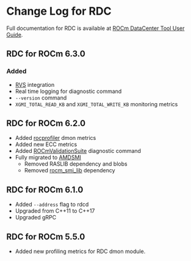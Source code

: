 # Change Log for RDC

Full documentation for RDC is available at [ROCm DataCenter Tool User Guide](https://rocm.docs.amd.com/projects/rdc/en/latest/).

## RDC for ROCm 6.3.0

### Added

- [RVS](https://github.com/ROCm/ROCmValidationSuite) integration
- Real time logging for diagnostic command
- `--version` command
- `XGMI_TOTAL_READ_KB` and `XGMI_TOTAL_WRITE_KB` monitoring metrics

## RDC for ROCm 6.2.0

- Added [rocprofiler](https://github.com/ROCm/rocprofiler) dmon metrics
- Added new ECC metrics
- Added [ROCmValidationSuite](https://github.com/ROCm/ROCmValidationSuite) diagnostic command
- Fully migrated to [AMDSMI](https://github.com/ROCm/amdsmi)
  - Removed RASLIB dependency and blobs
  - Removed [rocm_smi_lib](https://github.com/ROCm/rocm_smi_lib) dependency

## RDC for ROCm 6.1.0

- Added `--address` flag to rdcd
- Upgraded from C++11 to C++17
- Upgraded gRPC

## RDC for ROCm 5.5.0

- Added new profiling metrics for RDC dmon module.
